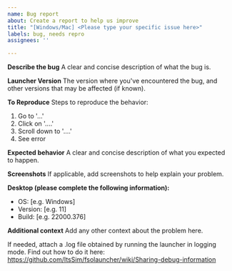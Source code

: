 ```yaml
---
name: Bug report
about: Create a report to help us improve
title: "[Windows/Mac] <Please type your specific issue here>"
labels: bug, needs repro
assignees: ''

---
```


**Describe the bug**
A clear and concise description of what the bug is.

**Launcher Version**
The version where you've encountered the bug, and other versions that may be affected (if known).

**To Reproduce**
Steps to reproduce the behavior:
1. Go to '...'
2. Click on '....'
3. Scroll down to '....'
4. See error

**Expected behavior**
A clear and concise description of what you expected to happen.

**Screenshots**
If applicable, add screenshots to help explain your problem.

**Desktop (please complete the following information):**
 - OS: [e.g. Windows]
 - Version: [e.g. 11]
 - Build: [e.g. 22000.376]

**Additional context**
Add any other context about the problem here. 

If needed, attach a .log file obtained by running the launcher in logging mode. Find out how to do it here: https://github.com/ItsSim/fsolauncher/wiki/Sharing-debug-information
